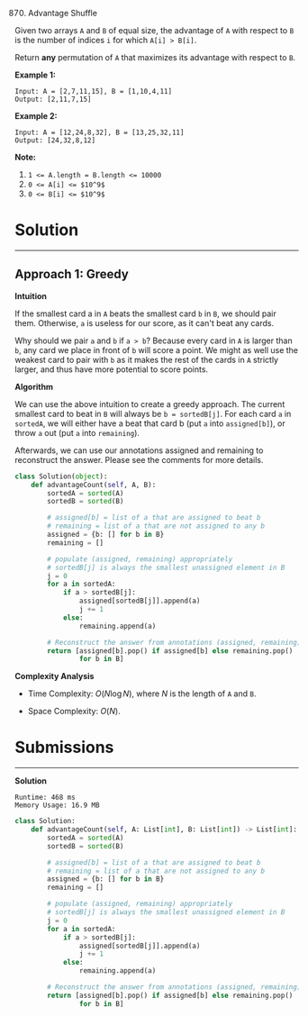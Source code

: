 870. Advantage Shuffle

Given two arrays `A` and `B` of equal size, the advantage of `A` with respect to `B` is the number of indices `i` for which `A[i] > B[i]`.

Return **any** permutation of `A` that maximizes its advantage with respect to `B`.

 
**Example 1:**
```
Input: A = [2,7,11,15], B = [1,10,4,11]
Output: [2,11,7,15]
```

**Example 2:**
```
Input: A = [12,24,8,32], B = [13,25,32,11]
Output: [24,32,8,12]
```

**Note:**

1. `1 <= A.length = B.length <= 10000`
1. `0 <= A[i] <= $10^9$`
1. `0 <= B[i] <= $10^9$`

# Solution
---
## Approach 1: Greedy
**Intuition**

If the smallest card a in `A` beats the smallest card `b` in `B`, we should pair them. Otherwise, `a` is useless for our score, as it can't beat any cards.

Why should we pair `a` and `b` if `a > b`? Because every card in `A` is larger than `b`, any card we place in front of `b` will score a point. We might as well use the weakest card to pair with `b` as it makes the rest of the cards in `A` strictly larger, and thus have more potential to score points.

**Algorithm**

We can use the above intuition to create a greedy approach. The current smallest card to beat in `B` will always be `b = sortedB[j]`. For each card `a` in `sortedA`, we will either have a beat that card b (put `a` into `assigned[b]`), or throw `a` out (put `a` into `remaining`).

Afterwards, we can use our annotations assigned and remaining to reconstruct the answer. Please see the comments for more details.

```python
class Solution(object):
    def advantageCount(self, A, B):
        sortedA = sorted(A)
        sortedB = sorted(B)

        # assigned[b] = list of a that are assigned to beat b
        # remaining = list of a that are not assigned to any b
        assigned = {b: [] for b in B}
        remaining = []

        # populate (assigned, remaining) appropriately
        # sortedB[j] is always the smallest unassigned element in B
        j = 0
        for a in sortedA:
            if a > sortedB[j]:
                assigned[sortedB[j]].append(a)
                j += 1
            else:
                remaining.append(a)

        # Reconstruct the answer from annotations (assigned, remaining)
        return [assigned[b].pop() if assigned[b] else remaining.pop()
                for b in B]
```

**Complexity Analysis**

* Time Complexity: $O(N \log N)$, where $N$ is the length of `A` and `B`.

* Space Complexity: $O(N)$.

# Submissions
---
**Solution**
```
Runtime: 468 ms
Memory Usage: 16.9 MB
```
```python
class Solution:
    def advantageCount(self, A: List[int], B: List[int]) -> List[int]:
        sortedA = sorted(A)
        sortedB = sorted(B)

        # assigned[b] = list of a that are assigned to beat b
        # remaining = list of a that are not assigned to any b
        assigned = {b: [] for b in B}
        remaining = []

        # populate (assigned, remaining) appropriately
        # sortedB[j] is always the smallest unassigned element in B
        j = 0
        for a in sortedA:
            if a > sortedB[j]:
                assigned[sortedB[j]].append(a)
                j += 1
            else:
                remaining.append(a)

        # Reconstruct the answer from annotations (assigned, remaining)
        return [assigned[b].pop() if assigned[b] else remaining.pop()
                for b in B]
```